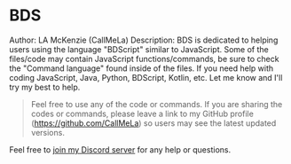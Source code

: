 # BDS
Author: LA McKenzie (CallMeLa)
Description:
BDS is dedicated to helping users using the language "BDScript" similar to JavaScript. Some of the files/code may contain JavaScript functions/commands, be sure to check the "Command language" found inside of the files. If you need help with coding JavaScript, Java, Python, BDScript, Kotlin, etc. Let me know and I'll try my best to help.

> Feel free to use any of the code or commands.
> If you are sharing the codes or commands, please leave a link to my GitHub profile (https://github.com/CallMeLa) so users may see the latest updated versions.

Feel free to [join my Discord server](https://discord.gg/FhTgqtarZJ) for any help or questions.
